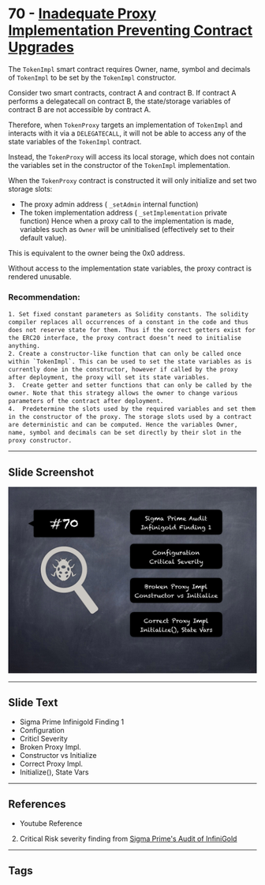 
# 70 - [Inadequate Proxy Implementation Preventing Contract Upgrades](./Inadequate%20Proxy%20Implementation%20Preventing%20Contract%20Upgrades.md)

The `TokenImpl` smart contract requires Owner, name, symbol and decimals of `TokenImpl` to be set by the `TokenImpl` constructor. 

Consider two smart contracts, contract A and contract B. If contract A performs a delegatecall on contract B, the state/storage variables of contract B are not accessible by contract A.

Therefore, when `TokenProxy` targets an implementation of `TokenImpl` and interacts with it via a `DELEGATECALL`, it will not be able to access any of the state variables of the `TokenImpl` contract. 

Instead, the `TokenProxy` will access its local storage, which does not contain the variables set in the constructor of the `TokenImpl` implementation. 

When the `TokenProxy` contract is constructed it will only initialize and set two storage slots: 
- The proxy admin address ( `_setAdmin` internal function)
- The token implementation address ( `_setImplementation` private function) Hence when a proxy call to the implementation is made, variables such as `Owner` will be uninitialised (effectively set to their default value). 

This is equivalent to the owner being the 0x0 address. 

Without access to the implementation state variables, the proxy contract is rendered unusable.

### Recommendation:

	1. Set fixed constant parameters as Solidity constants. The solidity compiler replaces all occurrences of a constant in the code and thus does not reserve state for them. Thus if the correct getters exist for the ERC20 interface, the proxy contract doesn’t need to initialise anything.
	2. Create a constructor-like function that can only be called once within `TokenImpl`. This can be used to set the state variables as is currently done in the constructor, however if called by the proxy after deployment, the proxy will set its state variables.
	3.  Create getter and setter functions that can only be called by the owner. Note that this strategy allows the owner to change various parameters of the contract after deployment.
	4.  Predetermine the slots used by the required variables and set them in the constructor of the proxy. The storage slots used by a contract are deterministic and can be computed. Hence the variables Owner, name, symbol and decimals can be set directly by their slot in the proxy constructor.
___
## Slide Screenshot
![070.png](../../images/7.%20Audit%20Findings%20101/070.png)
___
## Slide Text
- Sigma Prime Infinigold Finding 1
- Configuration
- Criticl Severity
- Broken Proxy Impl.
- Constructor vs Initialize
- Correct Proxy Impl.
- Initialize(), State Vars
___
## References
- Youtube Reference
2. Critical Risk severity finding from [Sigma Prime's Audit of InfiniGold](https://github.com/sigp/public-audits/raw/master/infinigold/review.pdf)
___
## Tags
